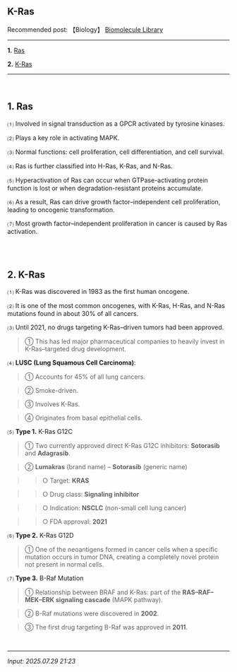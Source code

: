 ## K-Ras

Recommended post: 【Biology】 [Biomolecule Library](https://jb243.github.io/pages/1327) 

---

**1.** [Ras](#1-ras)

**2.** [K-Ras](#2-k-ras)

---

<br>

## 1. Ras

⑴ Involved in signal transduction as a GPCR activated by tyrosine kinases.

⑵ Plays a key role in activating MAPK.

⑶ Normal functions: cell proliferation, cell differentiation, and cell survival.

⑷ Ras is further classified into H-Ras, K-Ras, and N-Ras.

⑸ Hyperactivation of Ras can occur when GTPase-activating protein function is lost or when degradation-resistant proteins accumulate.

⑹ As a result, Ras can drive growth factor–independent cell proliferation, leading to oncogenic transformation.

⑺ Most growth factor–independent proliferation in cancer is caused by Ras activation.

<br>

<br>

## 2. K-Ras

⑴ K-Ras was discovered in 1983 as the first human oncogene.

⑵ It is one of the most common oncogenes, with K-Ras, H-Ras, and N-Ras mutations found in about 30% of all cancers.

⑶ Until 2021, no drugs targeting K-Ras–driven tumors had been approved.

> ① This has led major pharmaceutical companies to heavily invest in K-Ras–targeted drug development.

⑷ **LUSC (Lung Squamous Cell Carcinoma)**:

> ① Accounts for 45% of all lung cancers.

> ② Smoke-driven.

> ③ Involves K-Ras.

> ④ Originates from basal epithelial cells.

⑸ **Type 1.** K-Ras G12C

> ① Two currently approved direct K-Ras G12C inhibitors: **Sotorasib** and **Adagrasib**.

> ② **Lumakras** (brand name) – **Sotorasib** (generic name)

>> ○ Target: **KRAS** 
   
>> ○ Drug class: **Signaling inhibitor**
   
>> ○ Indication: **NSCLC** (non-small cell lung cancer) 
   
>> ○ FDA approval: **2021**

⑹ **Type 2.** K-Ras G12D

> ① One of the neoantigens formed in cancer cells when a specific mutation occurs in tumor DNA, creating a completely novel protein not present in normal cells.

⑺ **Type 3.** B-Raf Mutation

> ① Relationship between BRAF and K-Ras: part of the **RAS–RAF–MEK–ERK signaling cascade** (MAPK pathway).

> ② B-Raf mutations were discovered in **2002**.

> ③ The first drug targeting B-Raf was approved in **2011**.

<br>

---

_Input: 2025.07.29 21:23_
